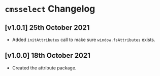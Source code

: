 # `cmsselect` Changelog

## [v1.0.1] 25th October 2021

- Added `initAttributes` call to make sure `window.fsAttributes` exists.

## [v1.0.0] 18th October 2021

- Created the attribute package.
